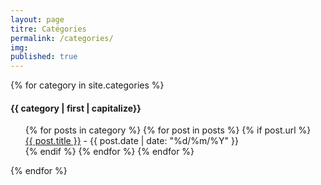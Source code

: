 ```yaml
---
layout: page
titre: Catégories
permalink: /categories/
img: 
published: true
---
```


{% for category in site.categories %}
  <li style="list-style: none;"><h4 id="{{ tag[0] }}">{{ category | first | capitalize}}</h4>
    <ul>
    {% for posts in category %}
      {% for post in posts %}
        {% if post.url %}<li style="list-style: none;"><a href="{{ post.url }}">{{ post.title }}</a> - <time datetime="{{ post.date | date_to_xmlschema }}" itemprop="datePublished">{{ post.date | date: "%d/%m/%Y" }}</time></li>{% endif %}
      {% endfor %}
    {% endfor %}
    </ul>
  </li>
{% endfor %}

